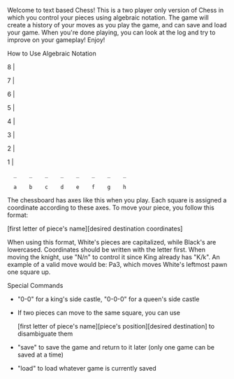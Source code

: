 Welcome to text based Chess! This is a two player only version of Chess in which you control your pieces using algebraic notation.
The game will create a history of your moves as you play the game, and can save and load your game. 
When you're done playing, you can look at the log and try to improve on your gameplay! Enjoy!

How to Use Algebraic Notation

8 |

7 |

6 |

5 |

4 |

3 |

2 |

1 |

      _    _    _    _    _    _    _    _
    
      a    b    c    d    e    f    g    h

The chessboard has axes like this when you play. Each square is assigned a coordinate according to these axes.
To move your piece, you follow this format:

[first letter of piece's name][desired destination coordinates]

When using this format, White's pieces are capitalized, while Black's are lowercased. 
Coordinates should be written with the letter first.
When moving the knight, use "N/n" to control it since King already has "K/k".
An example of a valid move would be: Pa3, which moves White's leftmost pawn one square up.

Special Commands
- "0-0" for a king's side castle, "0-0-0" for a queen's side castle
- If two pieces can move to the same square, you can use 

  [first letter of piece's name][piece's position][desired destination] 
  to disambiguate them
- "save" to save the game and return to it later (only one game can be saved at a time)
- "load" to load whatever game is currently saved
